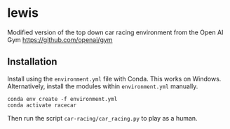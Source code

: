 # lewis
Modified version of the top down car racing environment from the Open AI Gym
https://github.com/openai/gym

## Installation
Install using the `environment.yml` file with Conda.  This works on Windows.
Alternatively, install the modules within `environment.yml` manually.
```shell
conda env create -f environment.yml
conda activate racecar
```
Then run the script `car-racing/car_racing.py` to play as a human.
